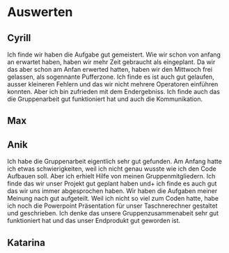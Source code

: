 # Auswerten
## Cyrill
Ich finde wir haben die Aufgabe gut gemeistert. Wie wir schon von anfang an erwartet haben, haben wir mehr Zeit gebraucht als eingeplant. Da wir das aber schon am Anfan erwerted hatten, haben wir den Mittwoch frei gelassen, als sogennante Pufferzone. Ich finde es ist auch gut gelaufen, ausser kleineren Fehlern und das wir nicht mehrere Operatoren einführen konnten. Aber ich bin zufrieden mit dem Endergebniss. Ich finde auch das die Gruppenarbeit gut funktioniert hat und auch die Kommunikation.
## Max
## Anik
Ich habe die Gruppenarbeit eigentlich sehr gut gefunden. Am Anfang hatte ich etwas schwierigkeiten, weil ich nicht genau wusste wie ich den Code Aufbauen soll. Aber ich erhielt Hilfe von meinen Gruppenmitgliedern. Ich finde das wir unser Projekt gut geplant haben und+ ich finde es auch gut das wir uns immer abgesprochen haben. Wir haben die Aufgaben meiner Meinung nach gut aufgeteilt. Weil ich nicht so viel zum Coden hatte, habe ich noch die Powerpoint Präsentation für unser Taschnerechner gestaltet und geschrieben. Ich denke das unsere Gruppenzusammenabeit sehr gut funktioniert hat und das unser Endprodukt gut geworden ist.
## Katarina

